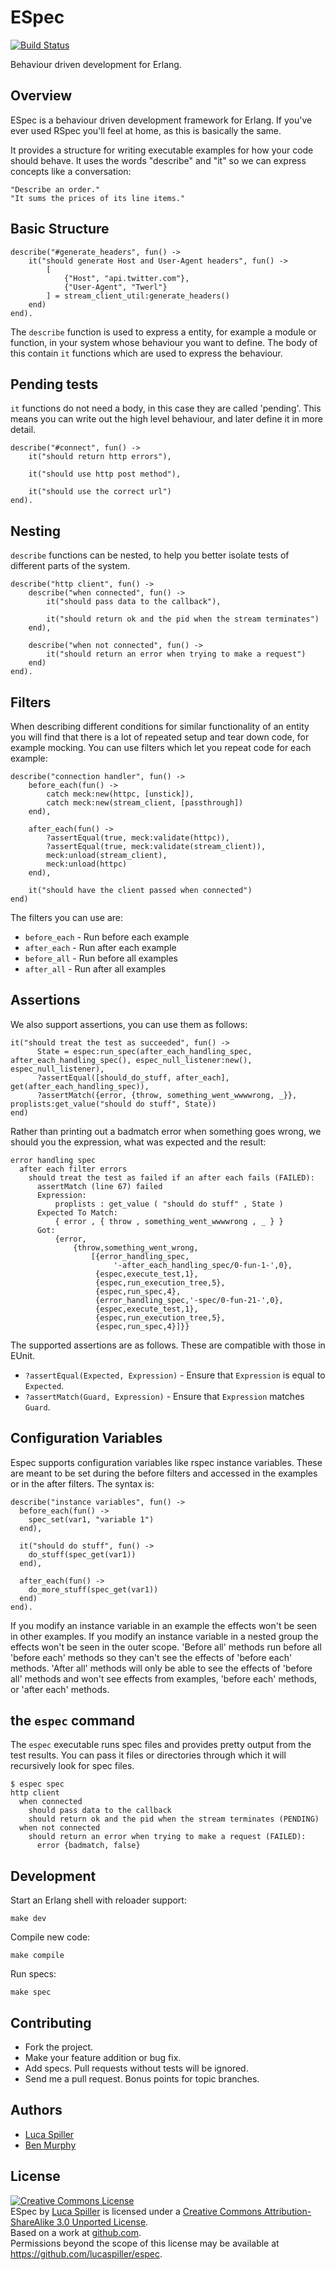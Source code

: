 # ESpec

[![Build Status](https://travis-ci.org/lucaspiller/espec.png)](https://travis-ci.org/lucaspiller/espec)

Behaviour driven development for Erlang.

## Overview

ESpec is a behaviour driven development framework for Erlang. If you've ever used RSpec you'll feel at home, as this is basically the same.

It provides a structure for writing executable examples for how your code should behave. It uses the words "describe" and "it" so we can express concepts like a conversation:

    "Describe an order."
    "It sums the prices of its line items."

## Basic Structure

    describe("#generate_headers", fun() ->
        it("should generate Host and User-Agent headers", fun() ->
            [
                {"Host", "api.twitter.com"},
                {"User-Agent", "Twerl"}
            ] = stream_client_util:generate_headers()
        end)
    end).

The `describe` function is used to express a entity, for example a module or function, in your system whose behaviour you want to define. The body of this contain `it` functions which are used to express the behaviour.

## Pending tests

`it` functions do not need a body, in this case they are called 'pending'. This means you can write out the high level behaviour, and later define it in more detail.

    describe("#connect", fun() ->
        it("should return http errors"),

        it("should use http post method"),

        it("should use the correct url")
    end).

## Nesting

`describe` functions can be nested, to help you better isolate tests of different parts of the system.

    describe("http client", fun() ->
        describe("when connected", fun() ->
            it("should pass data to the callback"),

            it("should return ok and the pid when the stream terminates")
        end),

        describe("when not connected", fun() ->
            it("should return an error when trying to make a request")
        end)
    end).

## Filters

When describing different conditions for similar functionality of an entity you will find that there is a lot of repeated setup and tear down code, for example mocking. You can use filters which let you repeat code for each example:

    describe("connection handler", fun() ->
        before_each(fun() ->
            catch meck:new(httpc, [unstick]),
            catch meck:new(stream_client, [passthrough])
        end),

        after_each(fun() ->
            ?assertEqual(true, meck:validate(httpc)),
            ?assertEqual(true, meck:validate(stream_client)),
            meck:unload(stream_client),
            meck:unload(httpc)
        end),

        it("should have the client passed when connected")
    end)

The filters you can use are:

* `before_each` - Run before each example
* `after_each` - Run after each example
* `before_all` - Run before all examples
* `after_all` - Run after all examples

## Assertions

We also support assertions, you can use them as follows:

    it("should treat the test as succeeded", fun() ->
          State = espec:run_spec(after_each_handling_spec, after_each_handling_spec(), espec_null_listener:new(), espec_null_listener),
          ?assertEqual([should_do_stuff, after_each], get(after_each_handling_spec)),
          ?assertMatch({error, {throw, something_went_wwwwrong, _}}, proplists:get_value("should do stuff", State))
    end)

Rather than printing out a badmatch error when something goes wrong, we should you the expression, what was expected and the result:

    error handling spec
      after each filter errors
        should treat the test as failed if an after each fails (FAILED):
          assertMatch (line 67) failed
          Expression:
              proplists : get_value ( "should do stuff" , State )
          Expected To Match:
              { error , { throw , something_went_wwwwrong , _ } }
          Got:
              {error,
                  {throw,something_went_wrong,
                      [{error_handling_spec,
                           '-after_each_handling_spec/0-fun-1-',0},
                       {espec,execute_test,1},
                       {espec,run_execution_tree,5},
                       {espec,run_spec,4},
                       {error_handling_spec,'-spec/0-fun-21-',0},
                       {espec,execute_test,1},
                       {espec,run_execution_tree,5},
                       {espec,run_spec,4}]}}

The supported assertions are as follows. These are compatible with those in EUnit.

* `?assertEqual(Expected, Expression)` - Ensure that `Expression` is equal to `Expected`.
* `?assertMatch(Guard, Expression)` - Ensure that `Expression` matches `Guard`.

## Configuration Variables

Espec supports configuration variables like rspec instance variables. These are meant to be set during the before filters 
and accessed in the examples or in the after filters. The syntax is:

    describe("instance variables", fun() ->
      before_each(fun() ->
        spec_set(var1, "variable 1")
      end),

      it("should do stuff", fun() ->
        do_stuff(spec_get(var1))
      end),

      after_each(fun() ->
        do_more_stuff(spec_get(var1))
      end)
    end).

If you modify an instance variable in an example the effects won't be seen in other examples. If you modify
an instance variable in a nested group the effects won't be seen in the outer scope. 'Before all' methods run before
all 'before each' methods so they can't see the effects of 'before each' methods. 'After all' methods will only be able
to see the effects of 'before all' methods and won't see effects from examples, 'before each' methods, or 'after each' methods.

## the `espec` command

The `espec` executable runs spec files and provides pretty output from the test results. You can pass it files or directories through which it will recursively look for spec files.

    $ espec spec
    http client
      when connected
        should pass data to the callback
        should return ok and the pid when the stream terminates (PENDING)
      when not connected
        should return an error when trying to make a request (FAILED):
          error {badmatch, false}

## Development

Start an Erlang shell with reloader support:

    make dev

Compile new code:

    make compile

Run specs:

    make spec

## Contributing

* Fork the project.
* Make your feature addition or bug fix.
* Add specs. Pull requests without tests will be ignored.
* Send me a pull request. Bonus points for topic branches.

## Authors

* [Luca Spiller](http://github.com/lucaspiller)
* [Ben Murphy](http://github.com/benmmurphy)

## License

<a rel="license" href="http://creativecommons.org/licenses/by-sa/3.0/"><img alt="Creative Commons License" style="border-width:0" src="http://i.creativecommons.org/l/by-sa/3.0/88x31.png" /></a><br /><span xmlns:dct="http://purl.org/dc/terms/" href="http://purl.org/dc/dcmitype/InteractiveResource" property="dct:title" rel="dct:type">ESpec</span> by <a xmlns:cc="http://creativecommons.org/ns#" href="https://github.com/lucaspiller/espec" property="cc:attributionName" rel="cc:attributionURL">Luca Spiller</a> is licensed under a <a rel="license" href="http://creativecommons.org/licenses/by-sa/3.0/">Creative Commons Attribution-ShareAlike 3.0 Unported License</a>.<br />Based on a work at <a xmlns:dct="http://purl.org/dc/terms/" href="https://github.com/lucaspiller/espec" rel="dct:source">github.com</a>.<br />Permissions beyond the scope of this license may be available at <a xmlns:cc="http://creativecommons.org/ns#" href="https://github.com/lucaspiller/espec" rel="cc:morePermissions">https://github.com/lucaspiller/espec</a>.
